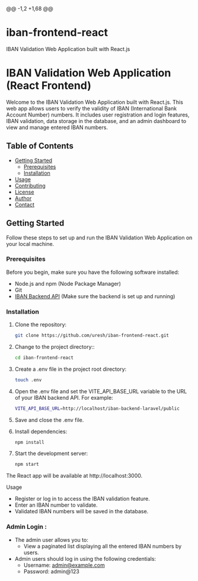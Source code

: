 @@ -1,2 +1,68 @@

# iban-frontend-react

IBAN Validation Web Application built with React.js

# IBAN Validation Web Application (React Frontend)

Welcome to the IBAN Validation Web Application built with React.js. This web app allows users to verify the validity of IBAN (International Bank Account Number) numbers. It includes user registration and login features, IBAN validation, data storage in the database, and an admin dashboard to view and manage entered IBAN numbers.

## Table of Contents

- [Getting Started](#getting-started)
  - [Prerequisites](#prerequisites)
  - [Installation](#installation)
- [Usage](#usage)
- [Contributing](#contributing)
- [License](#license)
- [Author](#author)
- [Contact](#contact)

## Getting Started

Follow these steps to set up and run the IBAN Validation Web Application on your local machine.

### Prerequisites

Before you begin, make sure you have the following software installed:

- Node.js and npm (Node Package Manager)
- Git
- [IBAN Backend API](https://github.com/uresh/iban-backend-laravel) (Make sure the backend is set up and running)

### Installation

1. Clone the repository:
   ```bash
   git clone https://github.com/uresh/iban-frontend-react.git

   ```
2. Change to the project directory::
   ```bash
   cd iban-frontend-react

   ```
3. Create a .env file in the project root directory:
   ```bash
   touch .env

   ```
4. Open the .env file and set the VITE_API_BASE_URL variable to the URL of your IBAN backend API. For example:
   ```bash
   VITE_API_BASE_URL=http://localhost/iban-backend-laravel/public

   ```
5. Save and close the .env file.

6. Install dependencies:
   ```bash
   npm install

   ```
7. Start the development server:
   ```bash
   npm start

   ```

The React app will be available at http://localhost:3000.

Usage

- Register or log in to access the IBAN validation feature.
- Enter an IBAN number to validate.
- Validated IBAN numbers will be saved in the database.

### Admin Login :

- The admin user allows you to:
  - View a paginated list displaying all the entered IBAN numbers by users.
- Admin users should log in using the following credentials:
  - Username: admin@example.com
  - Password: admin@123

